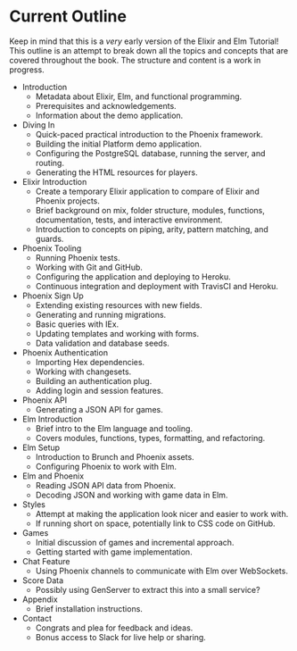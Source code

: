 # Current Outline

Keep in mind that this is a _very_ early version of the Elixir and Elm
Tutorial! This outline is an attempt to break down all the topics and concepts
that are covered throughout the book. The structure and content is a work in
progress.

- Introduction
  - Metadata about Elixir, Elm, and functional programming.
  - Prerequisites and acknowledgements.
  - Information about the demo application.
- Diving In
  - Quick-paced practical introduction to the Phoenix framework.
  - Building the initial Platform demo application.
  - Configuring the PostgreSQL database, running the server, and routing.
  - Generating the HTML resources for players.
- Elixir Introduction
  - Create a temporary Elixir application to compare of Elixir and Phoenix
    projects.
  - Brief background on mix, folder structure, modules, functions,
    documentation, tests, and interactive environment.
  - Introduction to concepts on piping, arity, pattern matching, and guards.
- Phoenix Tooling
  - Running Phoenix tests.
  - Working with Git and GitHub.
  - Configuring the application and deploying to Heroku.
  - Continuous integration and deployment with TravisCI and Heroku.
- Phoenix Sign Up
  - Extending existing resources with new fields.
  - Generating and running migrations.
  - Basic queries with IEx.
  - Updating templates and working with forms.
  - Data validation and database seeds.
- Phoenix Authentication
  - Importing Hex dependencies.
  - Working with changesets.
  - Building an authentication plug.
  - Adding login and session features.
- Phoenix API
  - Generating a JSON API for games.
- Elm Introduction
  - Brief intro to the Elm language and tooling.
  - Covers modules, functions, types, formatting, and refactoring.
- Elm Setup
  - Introduction to Brunch and Phoenix assets.
  - Configuring Phoenix to work with Elm.
- Elm and Phoenix
  - Reading JSON API data from Phoenix.
  - Decoding JSON and working with game data in Elm.
- Styles
  - Attempt at making the application look nicer and easier to work with.
  - If running short on space, potentially link to CSS code on GitHub.
- Games
  - Initial discussion of games and incremental approach.
  - Getting started with game implementation.
- Chat Feature
  - Using Phoenix channels to communicate with Elm over WebSockets.
- Score Data
  - Possibly using GenServer to extract this into a small service?
- Appendix
  - Brief installation instructions.
- Contact
  - Congrats and plea for feedback and ideas.
  - Bonus access to Slack for live help or sharing.
